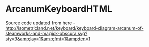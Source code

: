 # ArcanumKeyboardHTML
Source code updated from here - http://isometricland.net/keyboard/keyboard-diagram-arcanum-of-steamworks-and-magick-obscura.svg?sty=9&amp;lay=1&amp;fmt=1&amp;ten=1
